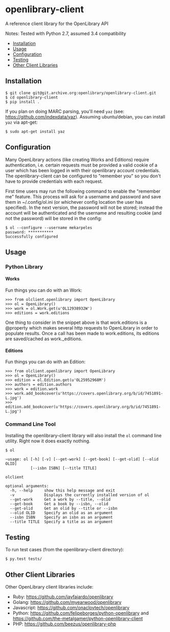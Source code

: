 openlibrary-client
==================

A reference client library for the OpenLibrary API

Notes: Tested with Python 2.7, assumed 3.4 compatibility

- [Installation](#installation)
- [Usage](#usage)
- [Configuration](#configuration)
- [Testing](#testing)
- [Other Client Libraries](#other-client-libraries)

## Installation

    $ git clone git@git.archive.org:openlibrary/openlibrary-client.git
	$ cd openlibrary-client
	$ pip install .

If you plan on doing MARC parsing, you'll need `yaz` (see:
https://github.com/indexdata/yaz). Assuming ubuntu/debian, you can
install `yaz` via apt-get:

    $ sudo apt-get install yaz

## Configuration

Many OpenLibrary actions (like creating Works and Editions) require
authentication, i.e. certain requests must be provided a valid cookie
of a user which has been logged in with their openlibrary account
credentials.  The openlibrary-client can be configured to "remember
you" so you don't have to provide credentials with each request.

First time users may run the following command to enable the "remember
me" feature. This process will ask for a username and password and
save them in ~/.config/ol.ini (or whichever config location the user
has specified). In the next version, the password will not be stored;
instead the account will be authenticated and the username and
resulting cookie (and not the password) will be stored in the config:

    $ ol --configure --username mekarpeles
    password: ***********
    Successfully configured

## Usage

### Python Library

#### Works

Fun things you can do with an Work:

    >>> from olclient.openlibrary import OpenLibrary
    >>> ol = OpenLibrary()
    >>> work = ol.Work.get(u'OL12938932W')
    >>> editions = work.editions

One thing to consider in the snippet above is that work.editions is a
@property which makes several http requests to OpenLibrary in order to
populate results. Once a call has been made to work.editions, its
editions are saved/cached as work._editions.

#### Editions

Fun things you can do with an Edition:

    >>> from olclient.openlibrary import OpenLibrary
    >>> ol = OpenLibrary()
    >>> edition = ol.Edition.get(u'OL25952968M')
    >>> authors = edition.authors
    >>> work = edition.work
    >>> work.add_bookcover(u'https://covers.openlibrary.org/b/id/7451891-L.jpg')
    >>> edition.add_bookcover(u'https://covers.openlibrary.org/b/id/7451891-L.jpg')

### Command Line Tool

Installing the openlibrary-client library will also install the `ol`
command line utility. Right now it does exactly nothing.

    $ ol

    ~usage: ol [-h] [-v] [--get-work] [--get-book] [--get-olid] [--olid OLID]
               [--isbn ISBN] [--title TITLE]

    olclient

    optional arguments:
      -h, --help     show this help message and exit
      -v             Displays the currently installed version of ol
      --get-work     Get a work by --title, --olid
      --get-book     Get a book by --isbn, --olid
      --get-olid     Get an olid by --title or --isbn
      --olid OLID    Specify an olid as an argument
      --isbn ISBN    Specify an isbn as an argument
      --title TITLE  Specify a title as an argument

## Testing

To run test cases (from the openlibrary-client directory):

    $ py.test tests/

## Other Client Libraries

Other OpenLibrary client libraries include:
- Ruby: https://github.com/jayfajardo/openlibrary
- Golang: https://github.com/myearwood/openlibrary
- Javascript: https://github.com/onaclovtech/openlibrary
- Python: https://github.com/felipeborges/python-openlibrary and https://github.com/the-metalgamer/python-openlibrary-client
- PHP: https://github.com/beezus/openlibrary-php

